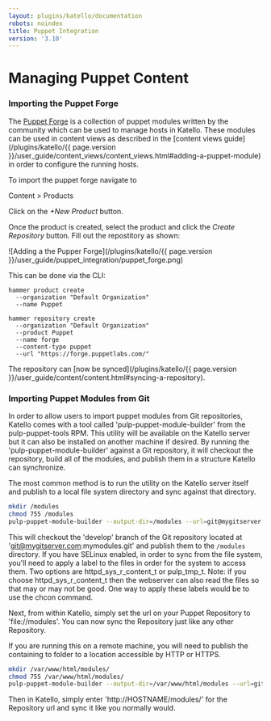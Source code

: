 ```yaml
---
layout: plugins/katello/documentation
robots: noindex
title: Puppet Integration
version: '3.10'
---
```


# Managing Puppet Content

### Importing the Puppet Forge
The [Puppet Forge](https://forge.puppetlabs.com/) is a collection of puppet modules written by the community which can be used to manage hosts in Katello. These modules can be used in content views as described in the [content views guide](/plugins/katello/{{ page.version }}/user_guide/content_views/content_views.html#adding-a-puppet-module) in order to configure the running hosts.

To import the puppet forge navigate to

Content > Products

Click on the *+New Product* button.

Once the product is created, select the product and click the *Create Repository*
button. Fill out the repostitory as shown:

![Adding a the Pupper Forge](/plugins/katello/{{ page.version }}/user_guide/puppet_integration/puppet_forge.png)

This can be done via the CLI:

```
hammer product create
  --organization "Default Organization"
  --name Puppet

hammer repository create
  --organization "Default Organization"
  --product Puppet
  --name forge
  --content-type puppet
  --url "https://forge.puppetlabs.com/"

```

The repository can [now be synced](/plugins/katello/{{ page.version }}/user_guide/content/content.html#syncing-a-repository).

### Importing Puppet Modules from Git

In order to allow users to import puppet modules from Git repositories, Katello comes with a tool called 'pulp-puppet-module-builder' from the pulp-puppet-tools RPM. This utility will be available on the Katello server but it can also be installed on another machine if desired. By running the 'pulp-puppet-module-builder' against a Git repository, it will checkout the repository, build all of the modules, and publish them in a structure Katello can synchronize.

The most common method is to run the utility on the Katello server itself and publish to a local file system directory and sync against that directory.

```bash
mkdir /modules
chmod 755 /modules
pulp-puppet-module-builder --output-dir=/modules --url=git@mygitserver.com:mymodules.git --branch=develop
```

This will checkout the 'develop' branch of the Git repository located at 'git@mygitserver.com:mymodules.git' and publish them to the `/modules` directory. If you have SELinux enabled, in order to sync from the file system, you'll need to apply a label to the files in order for the system to access them. Two options are httpd_sys_r_content_t or pulp_tmp_t. Note: if you choose httpd_sys_r_content_t then the webserver can also read the files so that may or may not be good. One way to apply these labels would be to use the chcon command.

Next, from within Katello, simply set the url on your Puppet Repository to 'file://modules'. You can now sync the Repository just like any other Repository.

If you are running this on a remote machine, you will need to publish the containing to folder to a location accessible by HTTP or HTTPS.

```bash
mkdir /var/www/html/modules/
chmod 755 /var/www/html/modules/
pulp-puppet-module-builder --output-dir=/var/www/html/modules --url=git@mygitserver.com:mymodules.git --branch=develop
```

Then in Katello, simply enter 'http://HOSTNAME/modules/' for the Repository url and sync it like you normally would.
